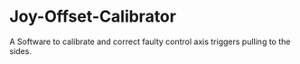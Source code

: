 # Joy-Offset-Calibrator
A Software to calibrate and correct faulty control axis triggers pulling to the sides.
